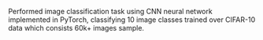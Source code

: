 Performed image classification task using CNN neural network implemented in PyTorch, classifying 10 image classes trained over CIFAR-10 data which consists 60k+ images sample.
